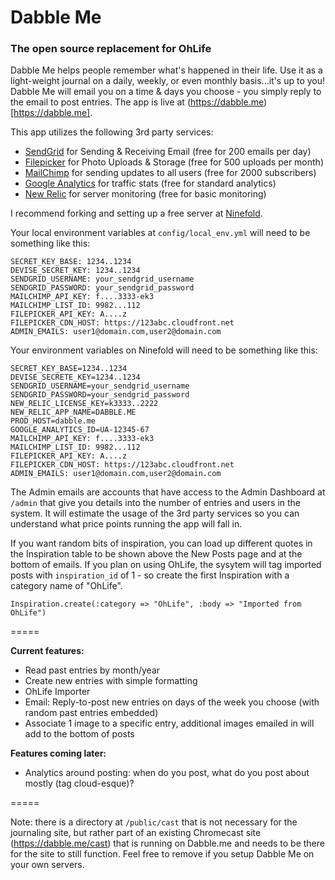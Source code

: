 # Dabble Me
### The open source replacement for OhLife

Dabble Me helps people remember what's happened in their life. Use it as a light-weight journal on a daily, weekly, or even monthly basis...it's up to you! Dabble Me will email you on a time & days you choose - you simply reply to the email to post entries. The app is live at (https://dabble.me)[https://dabble.me].

This app utilizes the following 3rd party services:

* [SendGrid](http://sendgrid.com) for Sending & Receiving Email (free for 200 emails per day)
* [Filepicker](http://filepicker.io) for Photo Uploads & Storage (free for 500 uploads per month)
* [MailChimp](http://mailchimp.com) for sending updates to all users (free for 2000 subscribers)
* [Google Analytics](http://google.com/analytis) for traffic stats (free for standard analytics)
* [New Relic](http://newrelic.com) for server monitoring (free for basic monitoring)

I recommend forking and setting up a free server at [Ninefold](https://ninefold.com/).

Your local environment variables at ```config/local_env.yml``` will need to be something like this:

```
SECRET_KEY_BASE: 1234..1234
DEVISE_SECRET_KEY: 1234..1234
SENDGRID_USERNAME: your_sendgrid_username
SENDGRID_PASSWORD: your_sendgrid_password
MAILCHIMP_API_KEY: f....3333-ek3
MAILCHIMP_LIST_ID: 9982...112
FILEPICKER_API_KEY: A....z
FILEPICKER_CDN_HOST: https://123abc.cloudfront.net
ADMIN_EMAILS: user1@domain.com,user2@domain.com
```

Your environment variables on Ninefold will need to be something like this:

```
SECRET_KEY_BASE=1234..1234
DEVISE_SECRETE_KEY=1234..1234
SENDGRID_USERNAME=your_sendgrid_username
SENDGRID_PASSWORD=your_sendgrid_password
NEW_RELIC_LICENSE_KEY=k3333..2222
NEW_RELIC_APP_NAME=DABBLE.ME
PROD_HOST=dabble.me
GOOGLE_ANALYTICS_ID=UA-12345-67
MAILCHIMP_API_KEY: f....3333-ek3
MAILCHIMP_LIST_ID: 9982...112
FILEPICKER_API_KEY: A....z
FILEPICKER_CDN_HOST: https://123abc.cloudfront.net
ADMIN_EMAILS: user1@domain.com,user2@domain.com
```

The Admin emails are accounts that have access to the Admin Dashboard at ```/admin``` that give you details into the number of entries and users in the system. It will estimate the usage of the 3rd party services so you can understand what price points running the app will fall in.

If you want random bits of inspiration, you can load up different quotes in the Inspiration table to be shown above the New Posts page and at the bottom of emails. If you plan on using OhLife, the sysytem will tag imported posts with ```inspiration_id``` of 1 - so create the first Inspiration with a category name of "OhLife".

```
Inspiration.create(:category => "OhLife", :body => "Imported from OhLife")
```

=====

**Current features:**

* Read past entries by month/year
* Create new entries with simple formatting
* OhLife Importer
* Email: Reply-to-post new entries on days of the week you choose (with random past entries embedded)
* Associate 1 image to a specific entry, additional images emailed in will add to the bottom of posts

**Features coming later:**

* Analytics around posting: when do you post, what do you post about mostly (tag cloud-esque)?

=====

Note: there is a directory at ```/public/cast``` that is not necessary for the journaling site, but rather part of an existing Chromecast site (https://dabble.me/cast) that is running on Dabble.me and needs to be there for the site to still function. Feel free to remove if you setup Dabble Me on your own servers.